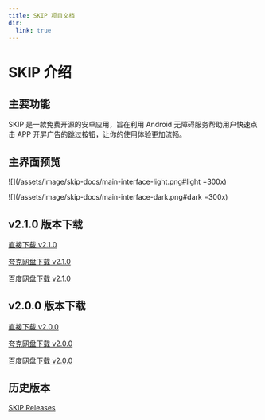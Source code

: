 ```yaml
---
title: SKIP 项目文档
dir:
  link: true
---
```



# SKIP 介绍

## 主要功能

SKIP 是一款免费开源的安卓应用，旨在利用 Android 无障碍服务帮助用户快速点击 APP 开屏广告的跳过按钮，让你的使用体验更加流畅。

## 主界面预览

![](/assets/image/skip-docs/main-interface-light.png#light =300x)

![](/assets/image/skip-docs/main-interface-dark.png#dark =300x)

## v2.1.0 版本下载

[直接下载 v2.1.0](https://gh.api.99988866.xyz/https://github.com/GuoXiCheng/SKIP/releases/download/v2.1.0/SKIP-v2.1.0.apk)

[夸克网盘下载 v2.1.0](https://pan.quark.cn/s/e2598e482829)

[百度网盘下载 v2.1.0](https://pan.baidu.com/s/1zZIXKFGYjVN7EkZf7sywbQ?pwd=pde0)

## v2.0.0 版本下载

[直接下载 v2.0.0](https://gh.api.99988866.xyz/https://github.com/GuoXiCheng/SKIP/releases/download/v2.0.0/SKIP-v2.0.0.apk)

[夸克网盘下载 v2.0.0](https://pan.quark.cn/s/54c2809b1dc8)

[百度网盘下载 v2.0.0](https://pan.baidu.com/s/1_Kbaj9FNvPFY-g7AgfSWnQ?pwd=ifec)

## 历史版本

[SKIP Releases](https://github.com/GuoXiCheng/SKIP/releases)